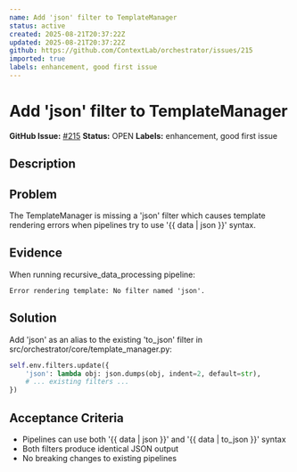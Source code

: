 ```yaml
---
name: Add 'json' filter to TemplateManager
status: active
created: 2025-08-21T20:37:22Z
updated: 2025-08-21T20:37:22Z
github: https://github.com/ContextLab/orchestrator/issues/215
imported: true
labels: enhancement, good first issue
---
```


# Add 'json' filter to TemplateManager

**GitHub Issue:** [#215](https://github.com/ContextLab/orchestrator/issues/215)
**Status:** OPEN
**Labels:** enhancement, good first issue

## Description

## Problem
The TemplateManager is missing a 'json' filter which causes template rendering errors when pipelines try to use '{{ data | json }}' syntax.

## Evidence
When running recursive_data_processing pipeline:
```
Error rendering template: No filter named 'json'.
```

## Solution
Add 'json' as an alias to the existing 'to_json' filter in src/orchestrator/core/template_manager.py:

```python
self.env.filters.update({
    'json': lambda obj: json.dumps(obj, indent=2, default=str),
    # ... existing filters ...
})
```

## Acceptance Criteria
- Pipelines can use both '{{ data | json }}' and '{{ data | to_json }}' syntax
- Both filters produce identical JSON output
- No breaking changes to existing pipelines